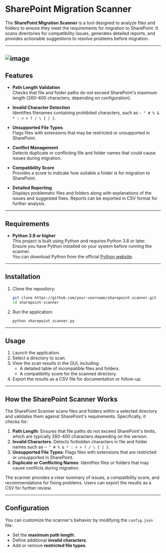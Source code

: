 # **SharePoint Migration Scanner**

The **SharePoint Migration Scanner** is a tool designed to analyze files and folders to ensure they meet the requirements for migration to SharePoint. It scans directories for compatibility issues, generates detailed reports, and provides actionable suggestions to resolve problems before migration.

---
![image](https://github.com/user-attachments/assets/d64eb9ed-b90d-4a01-ad43-bc6aef0b68e3)
---

## **Features**

- **Path Length Validation**  
  Checks that file and folder paths do not exceed SharePoint's maximum length (260-400 characters, depending on configuration).

- **Invalid Character Detection**  
  Identifies filenames containing prohibited characters, such as `~ " # % & * : < > ? / \ { | }`.

- **Unsupported File Types**  
  Flags files with extensions that may be restricted or unsupported in SharePoint.

- **Conflict Management**  
  Detects duplicate or conflicting file and folder names that could cause issues during migration.

- **Compatibility Score**  
  Provides a score to indicate how suitable a folder is for migration to SharePoint.

- **Detailed Reporting**  
  Displays problematic files and folders along with explanations of the issues and suggested fixes. Reports can be exported in CSV format for further analysis.

---

## **Requirements**

- **Python 3.8 or higher**  
  This project is built using Python and requires Python 3.8 or later. Ensure you have Python installed on your system before running the scanner.  
  You can download Python from the official [Python website](https://www.python.org/).

---

## **Installation**

1. Clone the repository:
   ```bash
   git clone https://github.com/your-username/sharepoint-scanner.git
   cd sharepoint-scanner

2. Run the application:
   ```bash
   python sharepoint_scanner.py

---

## **Usage**

1. Launch the application.
2. Select a directory to scan.
3. View the scan results in the GUI, including:
   - A detailed table of incompatible files and folders.
   - A compatibility score for the scanned directory.
4. Export the results as a CSV file for documentation or follow-up.

---

## **How the SharePoint Scanner Works**

The SharePoint Scanner scans files and folders within a selected directory and validates them against SharePoint's requirements. Specifically, it checks for:

1. **Path Length**: Ensures that file paths do not exceed SharePoint's limits, which are typically 260-400 characters depending on the version.
2. **Invalid Characters**: Detects forbidden characters in file and folder names such as `~ " # % & * : < > ? / \ { | }`.
3. **Unsupported File Types**: Flags files with extensions that are restricted or unsupported in SharePoint.
4. **Duplicate or Conflicting Names**: Identifies files or folders that may cause conflicts during migration.

The scanner provides a clear summary of issues, a compatibility score, and recommendations for fixing problems. Users can export the results as a CSV for further review.

---

## **Configuration**

You can customize the scanner's behavior by modifying the `config.json` file:
- Set the **maximum path length**.
- Define additional **invalid characters**.
- Add or remove **restricted file types**.
